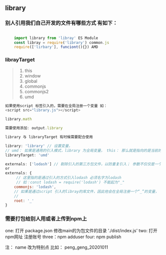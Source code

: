 ## library 
### 别人引用我们自己开发的文件有哪些方式 有如下：

```js

	import library from 'libray' ES Module
	const libray = require('library') common.js
	require(['lirbary'], funciont(){}) AMD


```

### librayTarget 

> 1. this
> 2. window
> 3. global
> 4. commonjs
> 5. commonjs2
> 6. umd

```js
如果使用script 标签引入的，需要在全局注册一个变量 如：
<script src="library.js"></script>

library.math

需要使用添加: output.library

```

```js
library 与 libraryTarget 有时候需要配合使用

library: 'library' // 设置变量，
// umd： 如果是通用的引入模式，library 为全局变量， this： 那么就是指向的是当前的执行环境this上下文； window 就是挂在的window； node 环境下可以设置global
libraryTarget: 'umd'

externals: ['lodash'] // 剔除引入的第三方包文件，以防重复引入； 参数不仅仅是一个Array 也可以是一个Object
or
externals: {
	 // 这里指的是通过引入的方式引入lodash 必须名字为lodash
	 // 如：const lodash = require('lodash') 不能起为"_"
	commonjs: 'lodash',
	// 如果是通过script 引入的libray的库文件，因此他会在全局注册一个“_”的变量， 没有其他要求 root 可以忽略
	// 
	root: '_'
}

```

### 需要打包给别人用或者上传到npm上
 
one: 打开 package.json 修改main的为包文件的目录 './dist/index.js'
two: 打开npm网址 注册账号
three：npm adduser
four: npm publish

注： name 改为特别点 比如： peng_geng_20201011



